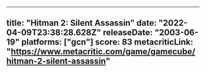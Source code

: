 
---
title: "Hitman 2: Silent Assassin"
date: "2022-04-09T23:38:28.628Z"
releaseDate: "2003-06-19"
platforms: ["gcn"]
score: 83
metacriticLink: "https://www.metacritic.com/game/gamecube/hitman-2-silent-assassin"
---
